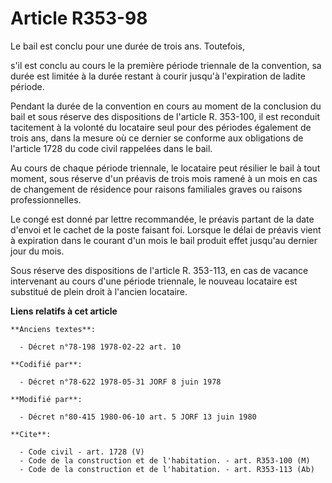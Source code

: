 # Article R353-98

Le bail est conclu pour une durée de trois ans. Toutefois,

s'il est conclu au cours le la première période triennale de la convention, sa durée est limitée à la durée restant à courir
jusqu'à l'expiration de ladite période.

Pendant la durée de la convention en cours au moment de la conclusion du bail et sous réserve des dispositions de l'article
R. 353-100, il est reconduit tacitement à la volonté du locataire seul pour des périodes également de trois ans, dans la
mesure où ce dernier se conforme aux obligations de l'article 1728 du code civil rappelées dans le bail.

Au cours de chaque période triennale, le locataire peut résilier le bail à tout moment, sous réserve d'un préavis de trois
mois ramené à un mois en cas de changement de résidence pour raisons familiales graves ou raisons professionnelles.

Le congé est donné par lettre recommandée, le préavis partant de la date d'envoi et le cachet de la poste faisant foi.
Lorsque le délai de préavis vient à expiration dans le courant d'un mois le bail produit effet jusqu'au dernier jour du mois.

Sous réserve des dispositions de l'article R. 353-113, en cas de vacance intervenant au cours d'une période triennale, le
nouveau locataire est substitué de plein droit à l'ancien locataire.

**Liens relatifs à cet article**

	**Anciens textes**:

	  - Décret n°78-198 1978-02-22 art. 10

	**Codifié par**:

	  - Décret n°78-622 1978-05-31 JORF 8 juin 1978

	**Modifié par**:

	  - Décret n°80-415 1980-06-10 art. 5 JORF 13 juin 1980

	**Cite**:

	  - Code civil - art. 1728 (V)
	  - Code de la construction et de l'habitation. - art. R353-100 (M)
	  - Code de la construction et de l'habitation. - art. R353-113 (Ab)
